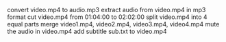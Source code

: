 convert video.mp4 to audio.mp3
extract audio from video.mp4 in mp3 format
cut video.mp4 from 01:04:00 to 02:02:00
split video.mp4 into 4 equal parts
merge video1.mp4, video2.mp4, video3.mp4, video4.mp4
mute the audio in video.mp4
add subtitle sub.txt to video.mp4

